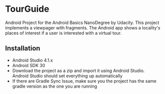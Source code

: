 # TourGuide
Android Project for the Android Basics NanoDegree by Udacity. This project implements a viewpager with fragments. The Android app shows a locality's places of interest if 
a user is interested with a virtual tour.

## Installation
* Android Studio 4.1.x
* Android SDK 30
* Download the project as a zip and import it using Android Studio. Android Studio should set everything up automatically
* If there are Gradle Sync Issue, make sure you the project has the same gradle version as the one you are running
